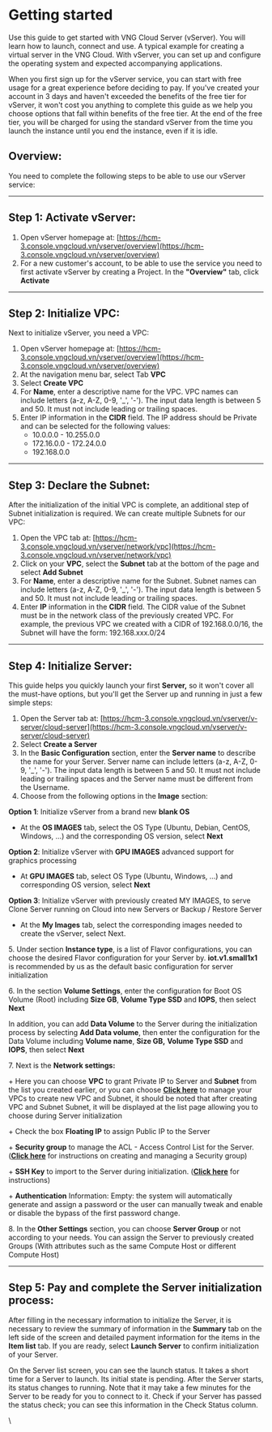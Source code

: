# Getting started

Use this guide to get started with VNG Cloud Server (vServer). You will learn how to launch, connect and use. A typical example for creating a virtual server in the VNG Cloud. With vServer, you can set up and configure the operating system and expected accompanying applications.

When you first sign up for the vServer service, you can start with free usage for a great experience before deciding to pay. If you've created your account in 3 days and haven't exceeded the benefits of the free tier for vServer, it won't cost you anything to complete this guide as we help you choose options that fall within benefits of the free tier. At the end of the free tier, you will be charged for using the standard vServer from the time you launch the instance until you end the instance, even if it is idle.

## Overview: <a href="#gettingstarted-overview" id="gettingstarted-overview"></a>

You need to complete the following steps to be able to use our vServer service:

***

## **Step 1: Activate vServer:** <a href="#gettingstarted-step1-activatevserver" id="gettingstarted-step1-activatevserver"></a>

1. Open vServer homepage at: [https://hcm-3.console.vngcloud.vn/vserver/overview](https://hcm-3.console.vngcloud.vn/vserver/overview)
2. For a new customer's account, to be able to use the service you need to first activate vServer by creating a Project. In the **"Overview"** tab, click **Activate**

***

## **Step 2: Initialize VPC:** <a href="#gettingstarted-step2-initializevpc" id="gettingstarted-step2-initializevpc"></a>

Next to initialize vServer, you need a VPC:

1. Open vServer homepage at: [https://hcm-3.console.vngcloud.vn/vserver/overview](https://hcm-3.console.vngcloud.vn/vserver/overview)
2. At the navigation menu bar, select Tab **VPC**
3. Select **Create VPC**
4. For **Name**, enter a descriptive name for the VPC. VPC names can include letters (a-z, A-Z, 0-9, '\_', '-'). The input data length is between 5 and 50. It must not include leading or trailing spaces.
5. Enter IP information in the **CIDR** field. The IP address should be Private and can be selected for the following values:
   * 10.0.0.0 - 10.255.0.0
   * 172.16.0.0 - 172.24.0.0
   * 192.168.0.0

***

## **Step 3: Declare the Subnet:** <a href="#gettingstarted-step3-declarethesubnet" id="gettingstarted-step3-declarethesubnet"></a>

After the initialization of the initial VPC is complete, an additional step of Subnet initialization is required. We can create multiple Subnets for our VPC:

1. Open the VPC tab at: [https://hcm-3.console.vngcloud.vn/vserver/network/vpc](https://hcm-3.console.vngcloud.vn/vserver/network/vpc)
2. Click on your **VPC**, select the **Subnet** tab at the bottom of the page and select **Add Subnet**
3. For **Name**, enter a descriptive name for the Subnet. Subnet names can include letters (a-z, A-Z, 0-9, '\_', '-'). The input data length is between 5 and 50. It must not include leading or trailing spaces.
4. Enter **IP** information in the **CIDR** field. The CIDR value of the Subnet must be in the network class of the previously created VPC. For example, the previous VPC we created with a CIDR of 192.168.0.0/16, the Subnet will have the form: 192.168.xxx.0/24

***

## **Step 4: Initialize Server:** <a href="#gettingstarted-step4-initializeserver" id="gettingstarted-step4-initializeserver"></a>

This guide helps you quickly launch your first **Server,** so it won't cover all the must-have options, but you'll get the Server up and running in just a few simple steps:

1. Open the Server tab at: [https://hcm-3.console.vngcloud.vn/vserver/v-server/cloud-server](https://hcm-3.console.vngcloud.vn/vserver/v-server/cloud-server)
2. Select **Create a Server**
3. In the **Basic Configuration** section, enter the **Server name** to describe the name for your Server. Server name can include letters (a-z, A-Z, 0-9, '\_', '-'). The input data length is between 5 and 50. It must not include leading or trailing spaces and the Server name must be different from the Username.
4. Choose from the following options in the **Image** section:

**Option 1**: Initialize vServer from a brand new **blank OS**

* At the **OS IMAGES** tab, select the OS Type (Ubuntu, Debian, CentOS, Windows, ...) and the corresponding OS version, select **Next**

**Option 2**: Initialize vServer with **GPU IMAGES** advanced support for graphics processing

* At **GPU IMAGES** tab, select OS Type (Ubuntu, Windows, ...) and corresponding OS version, select **Next**

**Option 3**: Initialize vServer with previously created MY IMAGES, to serve Clone Server running on Cloud into new Servers or Backup / Restore Server

* At the **My Images** tab, select the corresponding images needed to create the vServer, select Next.&#x20;

5\. Under section **Instance type**, is a list of Flavor configurations, you can choose the desired Flavor configuration for your Server by. **iot.v1.small1x1** is recommended by us as the default basic configuration for server initialization

6\. In the section **Volume Settings**, enter the configuration for Boot OS Volume (Root) including **Size GB**, **Volume Type SSD** and **IOPS**, then select **Next**

In addition, you can add **Data Volume** to the Server during the initialization process by selecting **Add Data volume**, then enter the configuration for the Data Volume including **Volume name**, **Size GB,** **Volume Type SSD** and **IOPS**, then select **Next**

7\. Next is the **Network settings:**

\+  Here you can choose **VPC** to grant Private IP to Server and **Subnet** from the list you created earlier, or you can choose [**Click here**](https://hcm-3.console.vngcloud.vn/vserver/network/vpc) to manage your VPCs to create new VPC and Subnet, it should be noted that after creating VPC and Subnet Subnet, it will be displayed at the list page allowing you to choose during Server initialization

\+  Check the box **Floating IP** to assign Public IP to the Server&#x20;

\+  **Security group** to manage the ACL - Access Control List for the Server. ([**Click here**](../instance/server-group.md) for instructions on creating and managing a Security group)

\+  **SSH Key** to import to the Server during initialization. ([**Click here**](../security/ssh-key-key-pairs.md) for instructions)

\+  **Authentication** Information: Empty: the system will automatically generate and assign a password or the user can manually tweak and enable or disable the bypass of the first password change.

8\. In the **Other Settings** section, you can choose **Server Group** or not according to your needs. You can assign the Server to previously created Groups (With attributes such as the same Compute Host or different Compute Host)

***

## **Step 5: Pay and complete the Server initialization process:** <a href="#gettingstarted-step5-payandcompletetheserverinitializationprocess" id="gettingstarted-step5-payandcompletetheserverinitializationprocess"></a>

After filling in the necessary information to initialize the Server, it is necessary to review the summary of information in the **Summary** tab on the left side of the screen and detailed payment information for the items in the **Item list** tab. If you are ready, select **Launch Server** to confirm initialization of your Server.

On the Server list screen, you can see the launch status. It takes a short time for a Server to launch. Its initial state is pending. After the Server starts, its status changes to running. Note that it may take a few minutes for the Server to be ready for you to connect to it. Check if your Server has passed the status check; you can see this information in the Check Status column.

\
